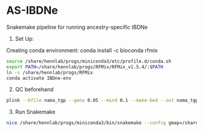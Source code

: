 # AS-IBDNe
Snakemake pipeline for running ancestry-specific IBDNe


1. Set Up:

Creating conda environment:
conda install -c bioconda rfmix

```bash
source /share/hennlab/progs/miniconda3/etc/profile.d/conda.sh
export PATH=/share/hennlab/progs/RFMix/RFMix_v1.5.4/:$PATH
ln -s /share/hennlab/progs/RFMix
conda activate IBDne-env
```


2. QC beforehand
```bash
plink --bfile nama_tgp --geno 0.05 --mind 0.1 --make-bed --out nama_tgp_qc
```

3. Run Snakemake

```bash
nice /share/hennlab/progs/miniconda3/bin/snakemake --config gmap=/share/hennlab/reference/recombination_maps/genetic_map_HapMapII_GRCh37/ dataset=nama_tgp_qc ref=/share/hennlab/reference/1000G_Phase3_haps-sample-legend/1000GP_Phase3/1000GP_Phase3 ids_ref=data/ref_nama.inds -j 10
```
